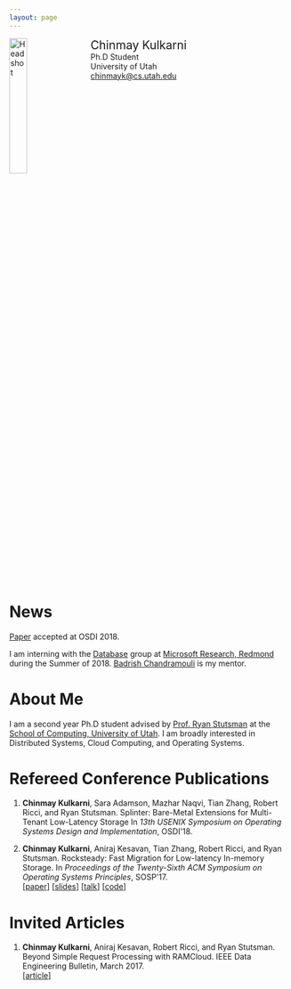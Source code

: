 ```yaml
---
layout: page
---
```


<div style="width: 100%; display: inline-block;">
<img src="{{ site.baseurl }}/public/chinmay-kulkarni.jpg" alt="Headshot" width="25%" style="float: left;"/>
<div style="float: left; padding-left: 20px;">
<span style="font-size: 150%;">Chinmay Kulkarni</span><br>
Ph.D Student<br>
University of Utah<br>
<a href="mailto:chinmayk@cs.utah.edu">chinmayk@cs.utah.edu</a>
</div>
</div>

<p></p>

# News

[Paper](https://www.usenix.org/conference/osdi18/presentation/kulkarni) accepted at OSDI 2018.

I am interning with the [Database](https://www.microsoft.com/en-us/research/group/database/?from=http%3A%2F%2Fresearch.microsoft.com%2Fdb%2F)
group at [Microsoft Research, Redmond](https://www.microsoft.com/en-us/research/?from=http%3A%2F%2Fresearch.microsoft.com%2F)
during the Summer of 2018. [Badrish Chandramouli](http://badrish.net/) is my mentor.

# About Me

I am a second year Ph.D student advised by [Prof. Ryan Stutsman](http://rstutsman.github.io/) at
the [School of Computing, University of Utah](http://www.cs.utah.edu/). I am broadly interested in
Distributed Systems, Cloud Computing, and Operating Systems.

# Refereed Conference Publications

1. **Chinmay Kulkarni**, Sara Adamson, Mazhar Naqvi, Tian Zhang, Robert Ricci, and Ryan Stutsman.
   Splinter: Bare-Metal Extensions for Multi-Tenant Low-Latency Storage
   In *13th USENIX Symposium on Operating Systems Design and Implementation*, OSDI'18.<br>

2. **Chinmay Kulkarni**, Aniraj Kesavan, Tian Zhang, Robert Ricci, and Ryan Stutsman.
   Rocksteady: Fast Migration for Low-latency In-memory Storage.
   In *Proceedings of the Twenty-Sixth ACM Symposium on Operating Systems Principles*, SOSP'17.<br>
   [[paper](https://dl.acm.org/authorize?N659115)]
   [[slides](https://chinkulkarni.github.io/public/rocksteady.pdf)]
   [[talk](https://www.youtube.com/watch?v=FW8AkWee6Qo)]
   [[code](https://github.com/utah-scs/RAMCloud/tree/rocksteady-sosp2017)]

# Invited Articles

1. **Chinmay Kulkarni**, Aniraj Kesavan, Robert Ricci, and Ryan Stutsman.
   Beyond Simple Request Processing with RAMCloud.
   IEEE Data Engineering Bulletin, March 2017.<br>
   [[article](http://sites.computer.org/debull/A17mar/p62.pdf)]
